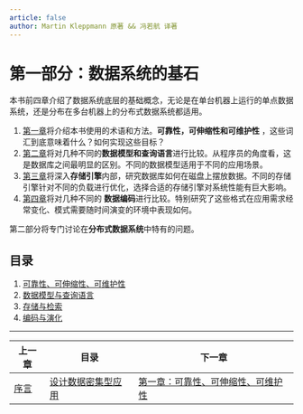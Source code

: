```yaml
---
article: false
author: Martin Kleppmann 原著 && 冯若航 译著
---
```


# 第一部分：数据系统的基石

本书前四章介绍了数据系统底层的基础概念，无论是在单台机器上运行的单点数据系统，还是分布在多台机器上的分布式数据系统都适用。

1. [第一章](ch1.md)将介绍本书使用的术语和方法。**可靠性，可伸缩性和可维护性** ，这些词汇到底意味着什么？如何实现这些目标？
2. [第二章](ch2.md)将对几种不同的**数据模型和查询语言**进行比较。从程序员的角度看，这是数据库之间最明显的区别。不同的数据模型适用于不同的应用场景。
3. [第三章](ch3.md)将深入**存储引擎**内部，研究数据库如何在磁盘上摆放数据。不同的存储引擎针对不同的负载进行优化，选择合适的存储引擎对系统性能有巨大影响。
4. [第四章](ch4)将对几种不同的 **数据编码**进行比较。特别研究了这些格式在应用需求经常变化、模式需要随时间演变的环境中表现如何。

第二部分将专门讨论在**分布式数据系统**中特有的问题。



## 目录


1. [可靠性、可伸缩性、可维护性](ch1.md)
2. [数据模型与查询语言](ch2.md)
3. [存储与检索](ch3.md)
4. [编码与演化](ch4.md) 




------

| 上一章             | 目录                                 | 下一章                                       |
| ------------------ | ------------------------------------ | -------------------------------------------- |
| [序言](preface.md) | [设计数据密集型应用](DDIA_README.md) | [第一章：可靠性、可伸缩性、可维护性](ch1.md) |
